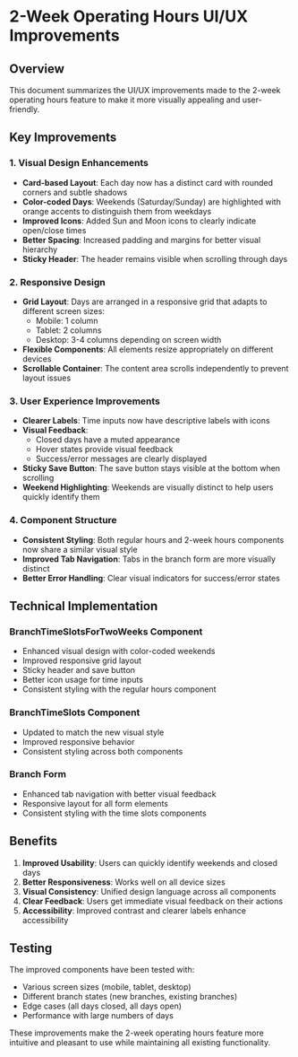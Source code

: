 # 2-Week Operating Hours UI/UX Improvements

## Overview

This document summarizes the UI/UX improvements made to the 2-week operating hours feature to make it more visually appealing and user-friendly.

## Key Improvements

### 1. Visual Design Enhancements

- **Card-based Layout**: Each day now has a distinct card with rounded corners and subtle shadows
- **Color-coded Days**: Weekends (Saturday/Sunday) are highlighted with orange accents to distinguish them from weekdays
- **Improved Icons**: Added Sun and Moon icons to clearly indicate open/close times
- **Better Spacing**: Increased padding and margins for better visual hierarchy
- **Sticky Header**: The header remains visible when scrolling through days

### 2. Responsive Design

- **Grid Layout**: Days are arranged in a responsive grid that adapts to different screen sizes:
  - Mobile: 1 column
  - Tablet: 2 columns
  - Desktop: 3-4 columns depending on screen width
- **Flexible Components**: All elements resize appropriately on different devices
- **Scrollable Container**: The content area scrolls independently to prevent layout issues

### 3. User Experience Improvements

- **Clearer Labels**: Time inputs now have descriptive labels with icons
- **Visual Feedback**:
  - Closed days have a muted appearance
  - Hover states provide visual feedback
  - Success/error messages are clearly displayed
- **Sticky Save Button**: The save button stays visible at the bottom when scrolling
- **Weekend Highlighting**: Weekends are visually distinct to help users quickly identify them

### 4. Component Structure

- **Consistent Styling**: Both regular hours and 2-week hours components now share a similar visual style
- **Improved Tab Navigation**: Tabs in the branch form are more visually distinct
- **Better Error Handling**: Clear visual indicators for success/error states

## Technical Implementation

### BranchTimeSlotsForTwoWeeks Component

- Enhanced visual design with color-coded weekends
- Improved responsive grid layout
- Sticky header and save button
- Better icon usage for time inputs
- Consistent styling with the regular hours component

### BranchTimeSlots Component

- Updated to match the new visual style
- Improved responsive behavior
- Consistent styling across both components

### Branch Form

- Enhanced tab navigation with better visual feedback
- Responsive layout for all form elements
- Consistent styling with the time slots components

## Benefits

1. **Improved Usability**: Users can quickly identify weekends and closed days
2. **Better Responsiveness**: Works well on all device sizes
3. **Visual Consistency**: Unified design language across all components
4. **Clear Feedback**: Users get immediate visual feedback on their actions
5. **Accessibility**: Improved contrast and clearer labels enhance accessibility

## Testing

The improved components have been tested with:

- Various screen sizes (mobile, tablet, desktop)
- Different branch states (new branches, existing branches)
- Edge cases (all days closed, all days open)
- Performance with large numbers of days

These improvements make the 2-week operating hours feature more intuitive and pleasant to use while maintaining all existing functionality.
